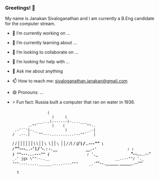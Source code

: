 ### Greetings! 👋

My name is Janakan Sivaloganathan and I am currently a B.Eng candidate for the computer stream. 

- 🔭 I’m currently working on ...
- 🌱 I’m currently learning about ...
- 👯 I’m looking to collaborate on ... 
- 🤔 I’m looking for help with ...
- 💬 Ask me about anything
- 📫 How to reach me: sivaloganathan.janakan@gmail.com
- 😄 Pronouns: ...
- ⚡ Fun fact: Russia built a computer that ran on water in 1936.

                      (
                        )     (
                 ___...(-------)-....___
             .-""       )    (          ""-.
       .-'``'|-._             )         _.-|
      /  .--.|   `""---...........---""`   |
     /  /    |                             |
     |  |    |                             |
      \  \   |                             |
       `\ `\ |                             |
         `\ `|                             |
         _/ /\                             /
        (__/  \                           /
     _..---""` \                         /`""---.._
  .-'           \                       /          '-.
 :               `-.__             __.-'              :
 :                  ) ""---...---"" (                 :
  '._               `"--...___...--"`              _.'
jgs \""--..__                              __..--""/
     '._     """----.....______.....----"""     _.'
        `""--..,,_____            _____,,..--""`
        
        t


